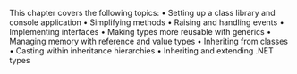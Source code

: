 This chapter covers the following topics:
• Setting up a class library and console application
• Simplifying methods
• Raising and handling events
• Implementing interfaces
• Making types more reusable with generics
• Managing memory with reference and value types
• Inheriting from classes
• Casting within inheritance hierarchies
• Inheriting and extending .NET types